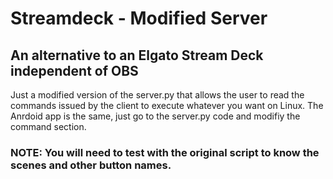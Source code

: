 # Streamdeck - Modified Server

 ## An alternative to an Elgato Stream Deck independent of OBS

 Just a modified version of the server.py that allows the user to read the commands issued by the client to execute whatever you want on Linux. The Anrdoid app is the same, just go to the server.py code and modifiy the command section.


### NOTE: You will need to test with the original script to know the scenes and other button names.
